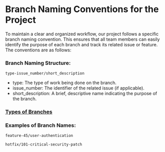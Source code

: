 # Branch Naming Conventions for the Project

To maintain a clear and organized workflow, our project follows a specific branch naming convention. This ensures that all team members can easily identify the purpose of each branch and track its related issue or feature. The conventions are as follows:

### Branch Naming Structure:

```
type-issue_number/short_description
```

- type: The type of work being done on the branch.
- issue_number: The identifier of the related issue (if applicable).
- short_description: A brief, descriptive name indicating the purpose of the branch.

### [Types of Branches](./commits.md#types-of-commits)

### Examples of Branch Names:

```
feature-45/user-authentication
```

```
hotfix/101-critical-security-patch
```
